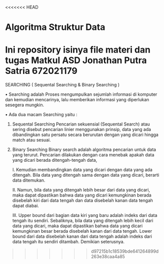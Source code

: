 <<<<<<< HEAD
# Algoritma Struktur Data
Ini repository isinya file materi dan tugas Matkul ASD Jonathan Putra Satria 672021179
=======
SEARCHING ( Sequental Searching & Binary Searching )

•	Searching adalah Proses mengumpulkan sejumlah informasi di komputer dan kemudian mencarinya, lalu memberikan informasi yang diperlukan sesegera mungkin.

•	 Ada dua macam Searching yaitu :
1.	Sequental Searching
Pencarian sekuensial (Sequental Search) atau sering disebut pencarian linier menggunakan prinsip, data yang ada dibandingkan satu persatu secara berurutan dengan yang dicari hingga match atau sesuai.

2.	Binary Searching
    Binary search adalah algoritma pencarian untuk data yang terurut. Pencarian dilakukan dengan cara menebak apakah data yang dicari berada ditengah-tengah data,
    
     I.	Kemudian membandingkan data yang dicari dengan data yang ada ditengah. Bila data yang ditengah sama dengan data yang dicari, berarti data ditemukan. 

     II.	Namun, bila data yang ditengah lebih besar dari data yang dicari, maka dapat dipastikan bahwa data yang dicari kemungkinan berada disebelah kiri dari data tengah dan       data disebelah kanan data tengah dapat diabai.

     III. Upper bound dari bagian data kiri yang baru adalah indeks dari data tengah itu sendiri. Sebaliknya, bila data yang ditengah lebih kecil dari data yang dicari, maka         dapat dipastikan bahwa data yang dicari kemungkinan besar berada disebelah kanan dari data tengah. Lower bound dari data disebelah kanan dari data tengah adalah indeks         dari data tengah itu sendiri ditambah. Demikian seterusnya.

>>>>>>> d97215b1c18539bde641264899d263e38caa4a85
